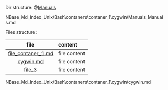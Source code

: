 Dir structure:
@[Manuals](Manuals/_Manuals.md)

NBase\_Md\_Index\_Unix\Bash\contaners\contaner_1\cygwin\Manuals\_Manuals.md

Files structure :

file | content
|:---:|:---|
[file_contaner_1.md](file_contaner_1.md) | file content |
[cygwin.md](cygwin.md) | file content 
[file_3](file_3) | file content 

NBase\_Md\_Index\_Unix\Bash\contaners\contaner_1\cygwin\cygwin.md